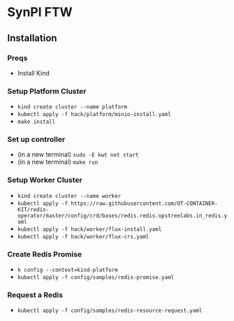# SynPl FTW

## Installation 

### Preqs
* Install Kind

### Setup Platform Cluster
* `kind create cluster --name platform`
* `kubectl apply -f hack/platform/minio-install.yaml`
* `make install`

### Set up controller
* (in a new terminal) `sudo -E kwt net start`
* (in a new terminal) `make run`

### Setup Worker Cluster
* `kind create cluster --name worker`
* `kubectl apply -f https://raw.githubusercontent.com/OT-CONTAINER-KIT/redis-operator/master/config/crd/bases/redis.redis.opstreelabs.in_redis.yaml`
* `kubectl apply -f hack/worker/flux-install.yaml`
* `kubectl apply -f hack/worker/flux-crs.yaml`

### Create Redis Promise
* `k config --context=kind-platform`
* `kubectl apply -f config/samples/redis-promise.yaml`

### Request a Redis
* `kubectl apply -f config/samples/redis-resource-request.yaml`